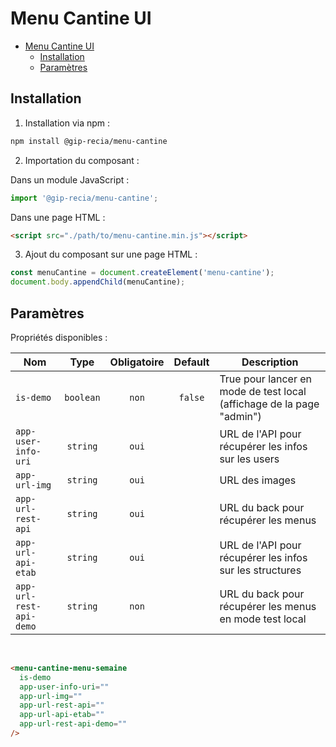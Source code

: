 # Menu Cantine UI

- [Menu Cantine UI](#menu-cantine-ui)
  - [Installation](#installation)
  - [Paramètres](#paramètres)

## Installation

1. Installation via npm :

```sh
npm install @gip-recia/menu-cantine
```

2. Importation du composant :

Dans un module JavaScript :

```js
import '@gip-recia/menu-cantine';
```

Dans une page HTML :

```html
<script src="./path/to/menu-cantine.min.js"></script>
```

3. Ajout du composant sur une page HTML :

```js
const menuCantine = document.createElement('menu-cantine');
document.body.appendChild(menuCantine);
```

## Paramètres

Propriétés disponibles :

| Nom                     |   Type    | Obligatoire | Default | Description                                                           |
| ----------------------- | :-------: | :---------: | :-----: | --------------------------------------------------------------------- |
| `is-demo`               | `boolean` |    `non`    | `false` | True pour lancer en mode de test local (affichage de la page "admin") |
| `app-user-info-uri`     | `string`  |    `oui`    |         | URL de l'API pour récupérer les infos sur les users                   |
| `app-url-img`           | `string`  |    `oui`    |         | URL des images                                                        |
| `app-url-rest-api`      | `string`  |    `oui`    |         | URL du back pour récupérer les menus                                  |
| `app-url-api-etab`      | `string`  |    `oui`    |         | URL de l'API pour récupérer les infos sur les structures              |
| `app-url-rest-api-demo` | `string`  |    `non`    |         | URL du back pour récupérer les menus en mode test local               |

<br/>

```html
<menu-cantine-menu-semaine
  is-demo
  app-user-info-uri=""
  app-url-img=""
  app-url-rest-api=""
  app-url-api-etab=""
  app-url-rest-api-demo=""
/>
```
